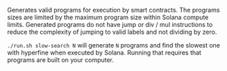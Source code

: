 Generates valid programs for execution by smart contracts. The
programs sizes are limited by the maximum program size within Solana
compute limits. Generated programs do not have jump or div / mul
instructions to reduce the complexity of jumping to valid labels and
not dividing by zero.

`./run.sh slow-search N` will generate `N` programs and find the
slowest one with hyperfine when executed by Solana. Running that
requires that programs are built on your computer.
